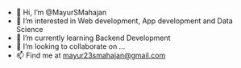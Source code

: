 - 👋 Hi, I’m @MayurSMahajan
- 👀 I’m interested in Web development, App development and Data Science
- 🌱 I’m currently learning Backend Development
- 💞️ I’m looking to collaborate on ...
- 📫 Find me at mayur23smahajan@gmail.com

<!---
MayurSMahajan/MayurSMahajan is a ✨ special ✨ repository because its `README.md` (this file) appears on your GitHub profile.
You can click the Preview link to take a look at your changes.
--->
